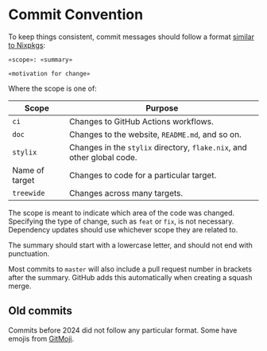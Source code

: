 # Commit Convention

To keep things consistent, commit messages should follow a format
[similar to Nixpkgs](https://github.com/NixOS/nixpkgs/blob/master/CONTRIBUTING.md#commit-conventions):

```
«scope»: «summary»

«motivation for change»
```

Where the scope is one of:

| Scope          | Purpose                                                                |
|----------------|------------------------------------------------------------------------|
| `ci`           | Changes to GitHub Actions workflows.                                   |
| `doc`          | Changes to the website, `README.md`, and so on.                        |
| `stylix`       | Changes in the `stylix` directory, `flake.nix`, and other global code. |
| Name of target | Changes to code for a particular target.                               |
| `treewide`     | Changes across many targets.                                           |

The scope is meant to indicate which area of the code was changed. Specifying
the type of change, such as `feat` or `fix`, is not necessary. Dependency
updates should use whichever scope they are related to.

The summary should start with a lowercase letter, and should not end with
punctuation.

Most commits to `master` will also include a pull request number in brackets
after the summary. GitHub adds this automatically when creating a squash merge.

## Old commits

Commits before 2024 did not follow any particular format.
Some have emojis from [GitMoji](https://gitmoji.dev).

